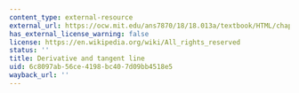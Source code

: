 ```yaml
---
content_type: external-resource
external_url: https://ocw.mit.edu/ans7870/18/18.013a/textbook/HTML/chapter06/section01.html#DerivativeTangentLine
has_external_license_warning: false
license: https://en.wikipedia.org/wiki/All_rights_reserved
status: ''
title: Derivative and tangent line
uid: 6c8097ab-56ce-4198-bc40-7d09bb4518e5
wayback_url: ''
---
```

